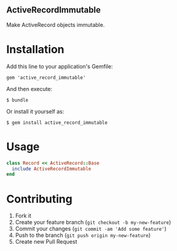 ActiveRecordImmutable
------

Make ActiveRecord objects immutable.

Installation
======

Add this line to your application's Gemfile:

```console
gem 'active_record_immutable'
```

And then execute:

```console
$ bundle
```

Or install it yourself as:

```console
$ gem install active_record_immutable
```

Usage
=====

```ruby
class Record << ActiveRecord::Base
  include ActiveRecordImmutable
end
```

Contributing
=====

1. Fork it
2. Create your feature branch (`git checkout -b my-new-feature`)
3. Commit your changes (`git commit -am 'Add some feature'`)
4. Push to the branch (`git push origin my-new-feature`)
5. Create new Pull Request
